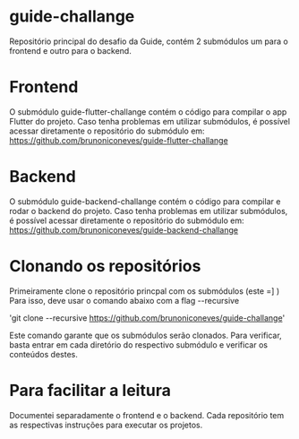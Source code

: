 # guide-challange
Repositório principal do desafio da Guide, contém 2 submódulos um para o frontend e outro para o backend.

# Frontend
O submódulo guide-flutter-challange contém o código para compilar o app Flutter do projeto.
Caso tenha problemas em utilizar submódulos, é possível acessar diretamente o repositório do submódulo em:
https://github.com/brunoniconeves/guide-flutter-challange

# Backend
O submódulo guide-backend-challange contém o código para compilar e rodar o backend do projeto.
Caso tenha problemas em utilizar submódulos, é possível acessar diretamente o repositório do submódulo em:
https://github.com/brunoniconeves/guide-backend-challange 

# Clonando os repositórios
Primeiramente clone o repositório princpal com os submódulos (este =] )
Para isso, deve usar o comando abaixo com a flag --recursive

'git clone --recursive https://github.com/brunoniconeves/guide-challange'

Este comando garante que os submódulos serão clonados. Para verificar, basta entrar em cada diretório do respectivo submódulo e verificar os conteúdos destes.

# Para facilitar a leitura
Documentei separadamente o frontend e o backend. Cada repositório tem as respectivas instruções para executar os projetos.